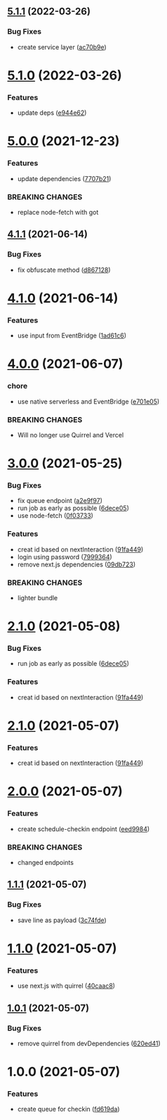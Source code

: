 ## [5.1.1](https://github.com/rfoel/veek/compare/v5.1.0...v5.1.1) (2022-03-26)


### Bug Fixes

* create service layer ([ac70b9e](https://github.com/rfoel/veek/commit/ac70b9e8d75c8e9c83b710e55c2d583f939e551b))

# [5.1.0](https://github.com/rfoel/veek/compare/v5.0.0...v5.1.0) (2022-03-26)


### Features

* update deps ([e944e62](https://github.com/rfoel/veek/commit/e944e6296d245d643d22df667b8e7cf01ea96031))

# [5.0.0](https://github.com/rfoel/veek/compare/v4.1.1...v5.0.0) (2021-12-23)


### Features

* update dependencies ([7707b21](https://github.com/rfoel/veek/commit/7707b213afdf993fb2e19d4a60b8e0741046f508))


### BREAKING CHANGES

* replace node-fetch with got

## [4.1.1](https://github.com/rfoel/veek/compare/v4.1.0...v4.1.1) (2021-06-14)


### Bug Fixes

* fix obfuscate method ([d867128](https://github.com/rfoel/veek/commit/d867128e4cbab6c62f0d434535e4e59c1cf98f35))

# [4.1.0](https://github.com/rfoel/veek/compare/v4.0.0...v4.1.0) (2021-06-14)


### Features

* use input from EventBridge ([1ad61c6](https://github.com/rfoel/veek/commit/1ad61c68d241129dd04b5ad43f1362233f6990bd))

# [4.0.0](https://github.com/rfoel/veek/compare/v3.0.0...v4.0.0) (2021-06-07)


### chore

* use native serverless and EventBridge ([e701e05](https://github.com/rfoel/veek/commit/e701e0500bebe9ecdca5baa17aa30b3e8c7557ec))


### BREAKING CHANGES

* Will no longer use Quirrel and Vercel

# [3.0.0](https://github.com/rfoel/veek/compare/v2.0.0...v3.0.0) (2021-05-25)


### Bug Fixes

* fix queue endpoint ([a2e9f97](https://github.com/rfoel/veek/commit/a2e9f97f057c79aa661c16bddb8af05a819e9a1c))
* run job as early as possible ([6dece05](https://github.com/rfoel/veek/commit/6dece0538d601f4e01b14cf16b536d1b8499f72c))
* use node-fetch ([0f03733](https://github.com/rfoel/veek/commit/0f03733b5bf0998bae06bccc836f24ad674038c2))


### Features

* creat id based on nextInteraction ([91fa449](https://github.com/rfoel/veek/commit/91fa449f91d9bfb88c242c757b082e3ddec14600))
* login using password ([7999364](https://github.com/rfoel/veek/commit/7999364f4e6ca2488cdf7653079496843be26b99))
* remove next.js dependencies ([09db723](https://github.com/rfoel/veek/commit/09db72334f2476cedc7de21280cbe43590b11fd6))


### BREAKING CHANGES

* lighter bundle

# [2.1.0](https://github.com/rfoel/veek/compare/v2.0.0...v2.1.0) (2021-05-08)


### Bug Fixes

* run job as early as possible ([6dece05](https://github.com/rfoel/veek/commit/6dece0538d601f4e01b14cf16b536d1b8499f72c))


### Features

* creat id based on nextInteraction ([91fa449](https://github.com/rfoel/veek/commit/91fa449f91d9bfb88c242c757b082e3ddec14600))

# [2.1.0](https://github.com/rfoel/veek/compare/v2.0.0...v2.1.0) (2021-05-07)


### Features

* creat id based on nextInteraction ([91fa449](https://github.com/rfoel/veek/commit/91fa449f91d9bfb88c242c757b082e3ddec14600))

# [2.0.0](https://github.com/rfoel/veek/compare/v1.1.1...v2.0.0) (2021-05-07)


### Features

* create schedule-checkin endpoint ([eed9984](https://github.com/rfoel/veek/commit/eed998450367b4890f6bc9fcc42d0b1e27f3835f))


### BREAKING CHANGES

* changed endpoints

## [1.1.1](https://github.com/rfoel/veek/compare/v1.1.0...v1.1.1) (2021-05-07)


### Bug Fixes

* save line as payload ([3c74fde](https://github.com/rfoel/veek/commit/3c74fdeb552e6135f3bcfe6deaf66fcb24e32ebd))

# [1.1.0](https://github.com/rfoel/veek/compare/v1.0.1...v1.1.0) (2021-05-07)


### Features

* use next.js with quirrel ([40caac8](https://github.com/rfoel/veek/commit/40caac87899938852d9805fcd4cea9f6dfeee952))

## [1.0.1](https://github.com/rfoel/veek/compare/v1.0.0...v1.0.1) (2021-05-07)


### Bug Fixes

* remove quirrel from devDependencies ([620ed41](https://github.com/rfoel/veek/commit/620ed41f7bdb3ed9dac1c9ae4c12d500e72df465))

# 1.0.0 (2021-05-07)


### Features

* create queue for checkin ([fd619da](https://github.com/rfoel/veek/commit/fd619da0e06b0b855f81683fba36e737aaeca16d))
